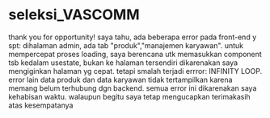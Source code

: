 # seleksi_VASCOMM


<p>thank you for opportunity! saya tahu, ada beberapa error pada front-end y spt: dihalaman admin, ada tab "produk","manajemen karyawan". untuk mempercepat proses loading, saya berencana utk memasukkan component tsb kedalam usestate, bukan ke halaman tersendiri dikarenakan saya mengiginkan halaman yg cepat. tetapi smalah terjadi errror: INFINITY LOOP. error lain data produk dan data karyawan tidak tertampilkan karena memang belum terhubung dgn backend. semua error ini dikarenakan saya kehabisan waktu. walaupun begitu saya tetap mengucapkan terimakasih atas kesempatanya</p>


